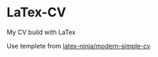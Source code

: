 # LaTex-CV

My CV build with LaTex

Use templete from [latex-ninja/modern-simple-cv](https://github.com/latex-ninja/modern-simple-cv)
